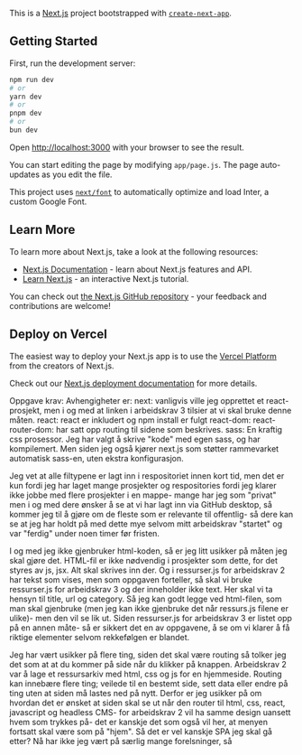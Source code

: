 This is a [Next.js](https://nextjs.org/) project bootstrapped with [`create-next-app`](https://github.com/vercel/next.js/tree/canary/packages/create-next-app).

## Getting Started

First, run the development server:

```bash
npm run dev
# or
yarn dev
# or
pnpm dev
# or
bun dev
```

Open [http://localhost:3000](http://localhost:3000) with your browser to see the result.

You can start editing the page by modifying `app/page.js`. The page auto-updates as you edit the file.

This project uses [`next/font`](https://nextjs.org/docs/basic-features/font-optimization) to automatically optimize and load Inter, a custom Google Font.

## Learn More

To learn more about Next.js, take a look at the following resources:

- [Next.js Documentation](https://nextjs.org/docs) - learn about Next.js features and API.
- [Learn Next.js](https://nextjs.org/learn) - an interactive Next.js tutorial.

You can check out [the Next.js GitHub repository](https://github.com/vercel/next.js/) - your feedback and contributions are welcome!

## Deploy on Vercel

The easiest way to deploy your Next.js app is to use the [Vercel Platform](https://vercel.com/new?utm_medium=default-template&filter=next.js&utm_source=create-next-app&utm_campaign=create-next-app-readme) from the creators of Next.js.

Check out our [Next.js deployment documentation](https://nextjs.org/docs/deployment) for more details.

Oppgave krav: 
Avhengigheter er:
 next: vanligvis ville jeg opprettet et react-prosjekt, men i og med at linken i arbeidskrav 3 tilsier at vi skal bruke denne måten. 
 react: react er inkludert og npm install er fulgt
 react-dom:
 react-router-dom: har satt opp routing til sidene som beskrives. 
 sass: En kraftig css prosessor. Jeg har valgt å skrive "kode" med egen sass, og har kompilemert. Men siden jeg også kjører next.js som støtter rammevarket automatisk sass-en, uten ekstra konfigurasjon. 

 Jeg vet at alle filtypene er lagt inn i respositoriet innen kort tid, men det er kun fordi jeg har laget mange prosjekter og respositories fordi jeg klarer ikke jobbe med flere prosjekter i en mappe- mange har jeg som "privat" men i og med dere ønsker å se at vi har lagt inn via GitHub desktop, så kommer jeg til å gjøre om de fleste som er relevante til offentlig- så dere kan se at jeg har holdt på med dette mye selvom mitt arbeidskrav "startet" og var "ferdig" under noen timer før fristen. 

 I og med jeg ikke gjenbruker html-koden, så er jeg litt usikker på måten jeg skal gjøre det. HTML-fil er ikke nødvendig i prosjekter som dette, for det styres av js, jsx. Alt
 skal skrives inn der. Og i ressurser.js for arbeidskrav 2 har tekst som vises, men som oppgaven forteller, så skal vi bruke ressurser.js for arbeidskrav 3 og der inneholder ikke text. Her skal vi ta hensyn til title, url og category. Så jeg kan godt legge ved html-filen, som man skal gjenbruke (men jeg kan ikke gjenbruke det når ressurs.js filene er ulike)- men den vil se lik ut. Siden ressurser.js for arbeidskrav 3 er listet opp på en annen måte- så er sikkert det en av oppgavene, å se om vi klarer å få riktige elementer selvom rekkefølgen er blandet. 

 Jeg har vært usikker på flere ting, siden det skal være routing så tolker jeg det som at at du kommer på side når du klikker på knappen. Arbeidskrav 2 var å lage et ressursarkiv med html, css og js for en hjemmeside. Routing kan innebære flere ting; veilede til en bestemt side, sett data eller endre på ting uten at siden må lastes ned på nytt. 
 Derfor er jeg usikker på om hvordan det er ønsket at siden skal se ut når den router til html, css, react, javascript og headless CMS- for arbeidskrav 2 vil ha samme design uansett hvem som trykkes på- det er kanskje det som også vil her, at menyen fortsatt skal være som på "hjem". Så det er vel kanskje SPA jeg skal gå etter? Nå har ikke jeg vært på særlig mange forelsninger, så 